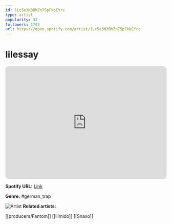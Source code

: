 ```yaml
---
id: 1Lc5e3N3BhZn75pFkbEYrc
type: artist
popularity: 31
followers: 1743
url: https://open.spotify.com/artist/1Lc5e3N3BhZn75pFkbEYrc
---
```

# lilessay

<iframe style="border-radius:12px" src="https://open.spotify.com/embed/artist/1Lc5e3N3BhZn75pFkbEYrc" width="100%" height="352" frameBorder="0" allowfullscreen="" allow="autoplay; clipboard-write; encrypted-media; fullscreen; picture-in-picture" loading="lazy"></iframe>

**Spotify URL:** [Link](https://open.spotify.com/artist/1Lc5e3N3BhZn75pFkbEYrc)

**Genre:**  #german_trap

![Artist](https://i.scdn.co/image/ab6761610000e5eb049cd6cecc3b00958b8ef021)
**Related artists:**

[[producers/Fantom]]
[[lilmido]]
[[Snaxo]]
